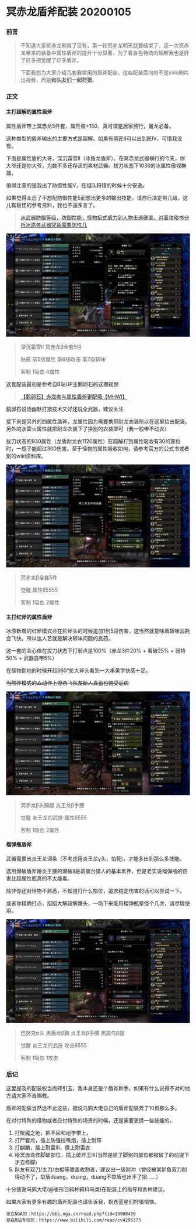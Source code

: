# 冥赤龙盾斧配装 20200105

### 前言
> 不知道大家冥赤龙刷爽了没有，第一轮冥赤龙明天就要结束了。这一次冥赤龙带来的装备中属性盾斧的提升十分显著，为了看各色特效的超解我也是肝了好多把觉醒了好多盾斧。
>
> 下面我想为大家介绍几套我常用的盾斧配装，这些配装面向的不是solo刷片出视频，而是**和队友们一起狩猎**。

### 正文

#### 主打超解的属性盾斧

属性盾斧带上冥赤龙5件套，属性值+150，真可谓是居家旅行，屠龙必备。

这种类型的盾斧输出的主要方式是超解。如果有俩匠II可以出到匠IV，可惜我没有。

下面是属性盾的大哥，深沉霜雪II（冰鱼龙盾斧）。在冥赤龙武器横行的今天，你大爷还是你大爷，为数不多还存活的素材武器。拔刀状态下1030的冰属性傲视群雄。

值得注意的是我出了防御性能V，在组队狩猎的时候十分安逸。

如果觉得太怂了不想配防御性能5而想出更多的输出技能，请自行决定带几级，这儿有极佳的参考资料，我也不遑多言了。

> [从武器防御等级，防御性能，怪物招式威力到人物击退硬直。对着攻略书分析冰原各武器究竟需要防性几](https://bbs.nga.cn/read.php?tid=19096578&rand=323)

![](./asset/冰属盾-超解.png)
> 深沉霜雪II 冥赤龙β全套5件
>
> 贴皮 前5级属性 第6级攻击 第7级斩味
>
> 客制 1吸血 4属性

这套配装最初是参考自B站UP主鹅卵石的这期视频

> [【鹅卵石】赤龙套与属性盾斧更配哦【MHWI】](https://www.bilibili.com/video/av80040583)

鹅卵石说话幽默打猎技术又好还玩全武器，建议关注

接下来是另外的四属性盾斧，龙属性因为需要携带耐龙衣装所以在这里给出配装。另外的水雷火属性就把耐龙衣装下了换别的衣装即可（我一般带不动衣）

拔刀状态的930属性（龙盾耐龙衣1120属性）在超解打到属性吸收有30的部位时，一瓶子能超过300伤害。至于怪物的属性吸收如何，请参考官方的公式书或者别的wiki资料库。

![](./asset/龙属盾-超解.png)
> 冥赤龙β全套5件
>
> 觉醒 属性65555
>
> 客制 1吸血 2属性

#### 主打红斧的属性盾斧

冰原新增的红斧模式会在抡斧头的时候追加1到5段伤害，这当然就意味着斩味消耗会飞快。所以达人艺就是解决斩味问题的良药。

这一套的会心值在拔刀状态下打弱点是100%（赤龙3件20% + 看破25% + 弱特50% + 武器自带5%）

在怪物倒地的时候开起360°抡大斧头看到一大串黄字快感十足。

~~当然斧模式的△动作上撩击飞队友断人真蓄也饱受诟病~~

![](./asset/电锯盾.png)
> 冥赤龙β头胸腿 炎王龙β手腰
>
> 觉醒 炎王龙的武技 属性6555
>
> 客制 1吸血 2属性


#### 榴弹瓶盾斧

武器需要出炎王龙词条（不考虑用炎王龙γ头，怕死)，才能多出到那么多技能。

选用爆破盾斧蹭炎王腰的爆破II是葛朗台猎人的基本素养，但是老实说榴弹瓶的伤害比起属性瓶真的不太能看。

除非你还对怪物不熟悉，不知道打什么部位，追求稳定伤害的话可以尝试一下。

或者你精确打点，招招大解超解爆头，一场下来能用榴弹瓶晕怪个几次，请尽情使用。

![](./asset/榴弹盾.png)
> 巴努克α头 黑轰龙β胸 炎王龙β手腰 黑狼鸟β腿
>
> 觉醒 炎王龙的武技 攻击6555
>
> 客制 1吸血 1攻击

### 后记

这里提及的配装权当抛砖引玉，我本身还是个盾斧新手，如果有什么说得不对的地方请大家不吝赐教。

盾斧的配装当然远不止这些，据说乌鸦大佬自己的盾斧配装弄了10页那么多。

在对付特殊的怪物或者应付特殊的场景的时候，还是需要更换一些技能的。

1. 打聚魔之地，把不屈和地学带上。
2. 打尸套龙，插上防强挡嘴炮，插上耐障
3. 打麒麟，插上耐雷III，换上耐雷衣
4. 给冥赤龙修脚破部位，插上破坏王III(当然是除了脚别的部位都被破了的前提下才去修脚)
5. 队友有双刀/太刀/虫棍等膝盖收割者，建议出一级耐冲（曾经被某鲈鱼双刀削得动不了，举盾duang，duang，duang不举盾也出不了招……）

十分感谢乌鸦大佬(@雀形目鸦种鸦科鸟类)在配装上的指导和各种建议。

如果大家有更多有趣的盾斧配装也请告诉我，祝苍蓝星们狩猎愉快。

```
发在NGA的：https://bbs.nga.cn/read.php?tid=19908430
发在B站专栏的：https://www.bilibili.com/read/cv4295373
```
